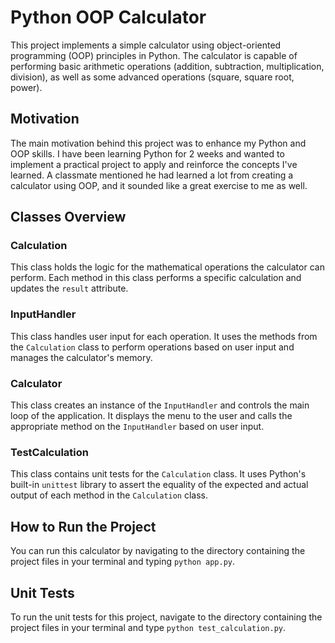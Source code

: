 # Python OOP Calculator

This project implements a simple calculator using object-oriented programming (OOP) principles in Python. The calculator is capable of performing basic arithmetic operations (addition, subtraction, multiplication, division), as well as some advanced operations (square, square root, power).

## Motivation

The main motivation behind this project was to enhance my Python and OOP skills. I have been learning Python for 2 weeks and wanted to implement a practical project to apply and reinforce the concepts I've learned. A classmate mentioned he had learned a lot from creating a calculator using OOP, and it sounded like a great exercise to me as well.

## Classes Overview

### Calculation

This class holds the logic for the mathematical operations the calculator can perform. Each method in this class performs a specific calculation and updates the `result` attribute.

### InputHandler

This class handles user input for each operation. It uses the methods from the `Calculation` class to perform operations based on user input and manages the calculator's memory.

### Calculator

This class creates an instance of the `InputHandler` and controls the main loop of the application. It displays the menu to the user and calls the appropriate method on the `InputHandler` based on user input.

### TestCalculation

This class contains unit tests for the `Calculation` class. It uses Python's built-in `unittest` library to assert the equality of the expected and actual output of each method in the `Calculation` class.

## How to Run the Project

You can run this calculator by navigating to the directory containing the project files in your terminal and typing `python app.py`.

## Unit Tests

To run the unit tests for this project, navigate to the directory containing the project files in your terminal and type `python test_calculation.py`.
